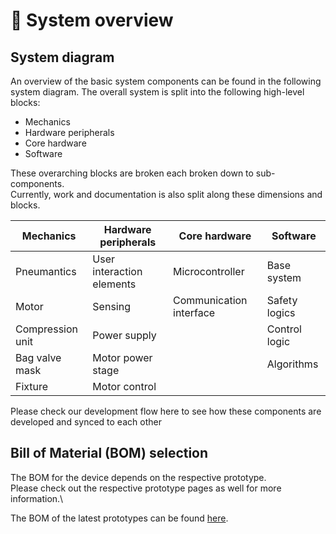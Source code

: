 # :page_with_curl: System overview

## System diagram

An overview of the basic system components can be found in the following system diagram.
The overall system is split into the following high-level blocks:

- Mechanics
- Hardware peripherals
- Core hardware
- Software

These overarching blocks are broken each broken down to sub-components.\
Currently, work and documentation is also split along these dimensions and blocks.

| Mechanics        | Hardware peripherals      | Core hardware           | Software      |
| ---------------- | ------------------------- | ----------------------- | ------------- |
| Pneumantics      | User interaction elements | Microcontroller         | Base system   |
| Motor            | Sensing                   | Communication interface | Safety logics |
| Compression unit | Power supply              |                         | Control logic |
| Bag valve mask   | Motor power stage         |                         | Algorithms    |
| Fixture          | Motor control             |                         |               |

Please check our development flow here to see how these components are developed and synced to each other

## Bill of Material (BOM) selection

The BOM for the device depends on the respective prototype.\
Please check out the respective prototype pages as well for more information.\

The BOM of the latest prototypes can be found [here](../06_prototype/latest.md).

